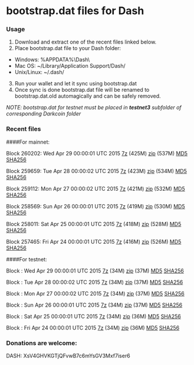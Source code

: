 # bootstrap.dat files for Dash

### Usage

1. Download and extract one of the recent files linked below.
2. Place bootstrap.dat file to your Dash folder:
 - Windows: %APPDATA%\Dash\
 - Mac OS: ~/Library/Application Support/Dash/
 - Unix/Linux: ~/.dash/
3. Run your wallet and let it sync using bootstrap.dat
4. Once sync is done bootstrap.dat file will be renamed to bootstrap.dat.old automagically and can be safely removed.

_NOTE: bootstrap.dat for testnet must be placed in **testnet3** subfolder of corresponding Darkcoin folder_

### Recent files

####For mainnet:

Block 260202: Wed Apr 29 00:00:01 UTC 2015 [7z](https://transfer.sh/Vj5si/bootstrap.dat.20150429.7z) (425M) [zip](https://transfer.sh/17aOvC/bootstrap.dat.20150429.zip) (537M) [MD5](https://transfer.sh/9yh5A/md5.txt) [SHA256](https://transfer.sh/AHZZa/sha256.txt)

Block 259659: Tue Apr 28 00:00:02 UTC 2015 [7z](https://transfer.sh/jlvOk/bootstrap.dat.20150428.7z) (423M) [zip](https://transfer.sh/mrhFL/bootstrap.dat.20150428.zip) (534M) [MD5](https://transfer.sh/1gxJnk/md5.txt) [SHA256](https://transfer.sh/1bOqh/sha256.txt)

Block 259112: Mon Apr 27 00:00:02 UTC 2015 [7z](https://transfer.sh/aj4E9/bootstrap.dat.20150427.7z) (421M) [zip](https://transfer.sh/1hMYn7/bootstrap.dat.20150427.zip) (532M) [MD5](https://transfer.sh/QBdE9/md5.txt) [SHA256](https://transfer.sh/S0Prs/sha256.txt)

Block 258569: Sun Apr 26 00:00:01 UTC 2015 [7z](https://transfer.sh/wEqpk/bootstrap.dat.20150426.7z) (419M) [zip](https://transfer.sh/s51AS/bootstrap.dat.20150426.zip) (530M) [MD5](https://transfer.sh/YUkLl/md5.txt) [SHA256](https://transfer.sh/1h5pE5/sha256.txt)

Block 258011: Sat Apr 25 00:00:01 UTC 2015 [7z](https://transfer.sh/Fancz/bootstrap.dat.20150425.7z) (418M) [zip](https://transfer.sh/16i0cd/bootstrap.dat.20150425.zip) (528M) [MD5](https://transfer.sh/e2lyk/md5.txt) [SHA256](https://transfer.sh/1fUYS2/sha256.txt)

Block 257465: Fri Apr 24 00:00:01 UTC 2015 [7z](https://transfer.sh/6i5aG/bootstrap.dat.20150424.7z) (416M) [zip](https://transfer.sh/ov8HP/bootstrap.dat.20150424.zip) (526M) [MD5](https://transfer.sh/Esr6c/md5.txt) [SHA256](https://transfer.sh/1cgFNF/sha256.txt)

####For testnet:

Block : Wed Apr 29 00:00:01 UTC 2015 [7z](https://transfer.sh/Sfz3K/bootstrap.dat.20150429.7z) (34M) [zip](https://transfer.sh/oG082/bootstrap.dat.20150429.zip) (37M) [MD5](https://transfer.sh/rZNwM/md5.txt) [SHA256](https://transfer.sh/1fbwbm/sha256.txt)

Block : Tue Apr 28 00:00:02 UTC 2015 [7z](https://transfer.sh/wlp3O/bootstrap.dat.20150428.7z) (34M) [zip](https://transfer.sh/8jRvc/bootstrap.dat.20150428.zip) (37M) [MD5](https://transfer.sh/UNLr6/md5.txt) [SHA256](https://transfer.sh/LNSwi/sha256.txt)

Block : Mon Apr 27 00:00:02 UTC 2015 [7z](https://transfer.sh/cRZUN/bootstrap.dat.20150427.7z) (34M) [zip](https://transfer.sh/1dzp9R/bootstrap.dat.20150427.zip) (37M) [MD5](https://transfer.sh/woNig/md5.txt) [SHA256](https://transfer.sh/LSPRq/sha256.txt)

Block : Sun Apr 26 00:00:01 UTC 2015 [7z](https://transfer.sh/SwlbR/bootstrap.dat.20150426.7z) (34M) [zip](https://transfer.sh/yC5EA/bootstrap.dat.20150426.zip) (37M) [MD5](https://transfer.sh/KgSBh/md5.txt) [SHA256](https://transfer.sh/76NQM/sha256.txt)

Block : Sat Apr 25 00:00:01 UTC 2015 [7z](https://transfer.sh/1fJQGg/bootstrap.dat.20150425.7z) (34M) [zip](https://transfer.sh/l7Ep8/bootstrap.dat.20150425.zip) (36M) [MD5](https://transfer.sh/ukdTe/md5.txt) [SHA256](https://transfer.sh/4rPMT/sha256.txt)

Block : Fri Apr 24 00:00:01 UTC 2015 [7z](https://transfer.sh/u3QLP/bootstrap.dat.20150424.7z) (34M) [zip](https://transfer.sh/1brMlN/bootstrap.dat.20150424.zip) (36M) [MD5](https://transfer.sh/12Bepi/md5.txt) [SHA256](https://transfer.sh/hChL4/sha256.txt)

### Donations are welcome:

DASH: XsV4GHVKGTjQFvwB7c6mYsGV3Mxf7iser6
